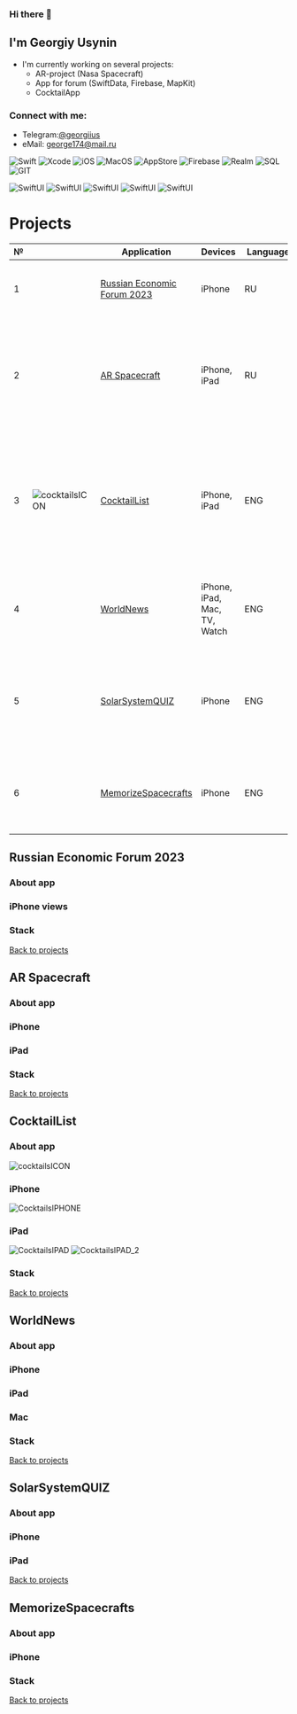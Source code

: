 ### Hi there 👋


## I'm Georgiy Usynin

- I'm currently working on several projects:
  - AR-project (Nasa Spacecraft)
  - App for forum (SwiftData, Firebase, MapKit)
  - CocktailApp
  

### Connect with me: 
- Telegram:[@georgiius](https://t.me/georgiius) 
- eMail: george174@mail.ru


![Swift](https://img.shields.io/badge/swift-F54A2A?style=for-the-badge&logo=swift&logoColor=white)
![Xcode](https://img.shields.io/badge/Xcode-007ACC?style=for-the-badge&logo=Xcode&logoColor=white)
![iOS](https://img.shields.io/badge/iOS-000000?style=for-the-badge&logo=ios&logoColor=white)
![MacOS](https://img.shields.io/badge/mac%20os-000000?style=for-the-badge&logo=apple&logoColor=white)
![AppStore](https://img.shields.io/badge/App_Store-0D96F6?style=for-the-badge&logo=app-store&logoColor=white)
![Firebase](https://img.shields.io/badge/Firebase-039BE5?style=for-the-badge&logo=Firebase&logoColor=white)
![Realm](https://img.shields.io/badge/Realm-39477F?style=for-the-badge&logo=realm&logoColor=white)
![SQL](https://img.shields.io/badge/PostgreSQL-316192?style=for-the-badge&logo=postgresql&logoColor=white)
![GIT](https://img.shields.io/badge/GIT-E44C30?style=for-the-badge&logo=git&logoColor=white)


![SwiftUI](https://img.shields.io/badge/SwiftUI-8A2BE2)
![SwiftUI](https://img.shields.io/badge/-SwiftData-003f5c)
![SwiftUI](https://img.shields.io/badge/-MapKit-003f5c)
![SwiftUI](https://img.shields.io/badge/-Combine-003f5c)
![SwiftUI](https://img.shields.io/badge/-Async/Await-003f5c)


# Projects
<a name="Projects"></a> 


| № |     | Application                            | Devices        | Language       | About          | 
| - |  - | -------------------------------------- | :------------- | :------------- | :------------- |
| 1 | | [Russian Economic Forum 2023](#REF2023) | iPhone| RU | Приложение посвященное РЭФ 2023 прошедшее в Челябинске |
| 2 | |[AR Spacecraft](#ARSpacecraft) | iPhone, iPad| RU | AR приложение c дополненной реальностью помогающая изучать космичеcкие аппараты изучающиее Солнечную ситему|
| 3 | ![cocktailsICON](https://github.com/GU1984/GU1984/assets/45098537/d2f03faf-f4e8-48e3-8188-aa5ef7ade413) |[CocktailList](#CocktailList) | iPhone, iPad| ENG | Приложение содержащие более 500 коктейлей. ПОовзоляет искать коктейли по категориям и ингидентам. Сохранять понравившиеся коктейли|
| 4 | |[WorldNews](#WorldNews) | iPhone, iPad, Mac, TV, Watch| ENG | Приложение новости на основе newsApi.org адапт ированное на все устройства  |
| 5 | |[SolarSystemQUIZ](#SolarSystemQUIZ) | iPhone| ENG | Мини приложение позволяет проверить насколько хорjшо ты занешь нашу солнечную систему|
| 6 | |[MemorizeSpacecrafts](#MemorizeSpacecrafts ) | iPhone| ENG | Мини приложение  на основе стэнфордского курса посвщяенного SwiftUI |


## Russian Economic Forum 2023
<a name="REF2023"></a> 
### About app


### iPhone views


### Stack


[Back to projects](#Projects) 

## AR Spacecraft
<a name="ARSpacecraft"></a> 
### About app

### iPhone


### iPad


### Stack



[Back to projects](#Projects) 



## CocktailList
<a name="CocktailList"></a> 


### About app
![cocktailsICON](https://github.com/GU1984/GU1984/assets/45098537/d2f03faf-f4e8-48e3-8188-aa5ef7ade413)


### iPhone
![CocktailsIPHONE](https://github.com/GU1984/GU1984/assets/45098537/b3d25bfc-de0f-48ca-9f3b-ab3d7c671a35)



### iPad
![CocktailsIPAD](https://github.com/GU1984/GU1984/assets/45098537/636d6e06-c1df-4b95-877e-fae576b63366)
![CocktailsIPAD_2](https://github.com/GU1984/GU1984/assets/45098537/7e75e8f3-3987-4eda-9082-56ce6f42b9d1)


### Stack


[Back to projects](#Projects) 


## WorldNews
<a name="WorldNews"></a> 

### About app

### iPhone


### iPad


### Mac


### Stack


[Back to projects](#Projects) 

## SolarSystemQUIZ
<a name="SolarSystemQUIZ"></a> 

### About app


### iPhone


### iPad

[Back to projects](#Projects) 

## MemorizeSpacecrafts
<a name="MemorizeSpacecrafts"></a> 

### About app


### iPhone


### Stack

[Back to projects](#Projects) 

